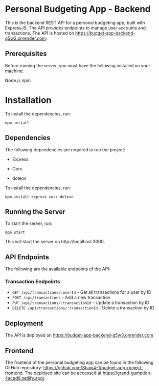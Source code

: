 # Personal Budgeting App - Backend

This is the backend REST API for a personal budgeting app, built with ExpressJS. The API provides endpoints to manage user accounts and transactions. The API is hosted on https://budget-app-backend-q5w3.onrender.com.


## Prerequisites
Before running the server, you must have the following installed on your machine:

Node.js
npm

# Installation

To install the dependencies, run:
```
npm install
```
## Dependencies
The following dependencies are required to run the project:

* Express

* Cors

* dotenv

To install the dependencies, run:

```
npm install express cors dotenv
```

## Running the Server

To start the server, run:

```
npm start
```

This will start the server on http://localhost:3000.

## API Endpoints
The following are the available endpoints of the API:

### Transaction Endpoints
* `GET /api/transactions/:userId` - Get all transactions for a user by ID
* `POST /api/transactions` - Add a new transaction
* `PUT /api/transactions/:transactionId` - Update a transaction by ID
* `DELETE /api/transactions/:transactionId` - Delete a transaction by ID

## Deployment
The API is deployed on https://budget-app-backend-q5w3.onrender.com.

## Frontend
The frontend of the personal budgeting app can be found in the following GitHub repository: https://github.com/Shani4-1/budget-app-project-frontend. The deployed site can be accessed at https://grand-gumption-4acad6.netlify.app/.
